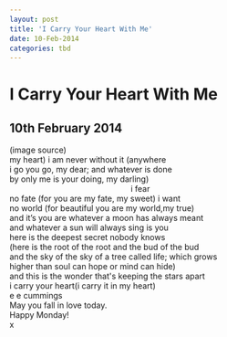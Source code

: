 ```yaml
---
layout: post
title: 'I Carry Your Heart With Me'
date: 10-Feb-2014
categories: tbd
---
```


# I Carry Your Heart With Me

## 10th February 2014

<div></div>

<div <img class="photo-horiz" src="/images/2014/02/8c098e4d2d72d02ed9f1f4561494572c.jpg" /></div>

<div <a href="http://distinguishedcompany.tumblr.com/post/25534326793">(image source)</a></div>

<div </div>

<div i carry your heart with me (i carry it in</div>

<div>my heart) i am never without it (anywhere</div>

<div>i go you go,  my dear; and whatever is done</div>

<div>by only me is your doing,   my darling)</div>

<div>                                                      i fear</div>

<div></div>

<div>no fate (for you are my fate,  my sweet) i want</div>

<div>no world (for beautiful you are my world,my true)</div>

<div>and it’s you are whatever a moon has always meant</div>

<div>and whatever a sun will always sing is you</div>

<div></div>

<div>here is the deepest secret nobody knows</div>

<div>(here is the root of the root and the bud of the bud</div>

<div>and the sky of the sky of a tree called life; which grows</div>

<div>higher than soul can hope or mind can hide)</div>

<div>and this is the wonder that's keeping the stars apart</div>

<div></div>

<div>i carry your heart(i carry it in my heart)</div>

<div></div>

<div>e e cummings</div>

<div></div>

<div>May you fall in love today.</div>

<div></div>

<div>Happy Monday!</div>

<div>x</div>
